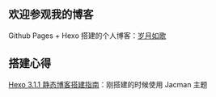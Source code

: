 

## 欢迎参观我的博客

Github Pages + Hexo 搭建的个人博客：[岁月如歌](http://lovenight.github.io/)



## 搭建心得

[Hexo 3.1.1 静态博客搭建指南](http://lovenight.github.io/2015/11/10/Hexo-3-1-1-%E9%9D%99%E6%80%81%E5%8D%9A%E5%AE%A2%E6%90%AD%E5%BB%BA%E6%8C%87%E5%8D%97/)：刚搭建的时候使用 Jacman 主题



